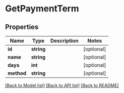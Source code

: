 # GetPaymentTerm

## Properties

 Name       | Type       | Description | Notes      
------------|------------|-------------|------------
 **id**     | **string** |             | [optional] 
 **name**   | **string** |             | [optional] 
 **days**   | **int**    |             | [optional] 
 **method** | **string** |             | [optional] 

[[Back to Model list]](../README.md#documentation-for-models) [[Back to API list]](../README.md#documentation-for-api-endpoints) [[Back to README]](../README.md)


